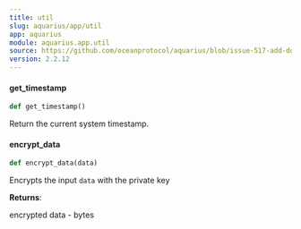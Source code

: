 ```yaml
---
title: util
slug: aquarius/app/util
app: aquarius
module: aquarius.app.util
source: https://github.com/oceanprotocol/aquarius/blob/issue-517-add-docstrings/aquarius/app/util.py
version: 2.2.12
---
```

#### get\_timestamp

```python
def get_timestamp()
```

Return the current system timestamp.

#### encrypt\_data

```python
def encrypt_data(data)
```

Encrypts the input `data` with the private key

**Returns**:

encrypted data - bytes

